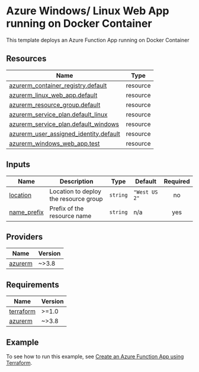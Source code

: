 # Azure Windows/ Linux Web App running on Docker Container

This template deploys an Azure Function App running on Docker Container

<!-- Run the following commands on your Windows machine to update document -->
<!-- docker run --rm -v ${pwd}:/src -w /src mcr.microsoft.com/azterraform:latest terraform-docs markdown table --output-file readme.html.markdown --output-mode inject ./ -->
<!-- docker run --rm -v ${pwd}:/src -w /src mcr.microsoft.com/azterraform:latest markdown-table-formatter readme.html.markdown -->
<!-- Run the following command to lint Terraform code with tflint -->
<!-- docker run --rm -v ${pwd}:/src -w /src mcr.microsoft.com/azterraform:latest tflint --config=.tflint.hcl -->
<!-- Run the following command to lint Terraform code with Checkov -->
<!-- docker run --rm -v ${pwd}:/src -w /src mcr.microsoft.com/azterraform:latest checkov --skip-framework dockerfile --quiet -d ./ -->
<!-- -->
<!-- BEGIN_TF_DOCS -->
## Resources

| Name                                                                                                                                             | Type     |
|--------------------------------------------------------------------------------------------------------------------------------------------------|----------|
| [azurerm_container_registry.default](https://registry.terraform.io/providers/hashicorp/azurerm/latest/docs/resources/container_registry)         | resource |
| [azurerm_linux_web_app.default](https://registry.terraform.io/providers/hashicorp/azurerm/latest/docs/resources/linux_web_app)                   | resource |
| [azurerm_resource_group.default](https://registry.terraform.io/providers/hashicorp/azurerm/latest/docs/resources/resource_group)                 | resource |
| [azurerm_service_plan.default_linux](https://registry.terraform.io/providers/hashicorp/azurerm/latest/docs/resources/service_plan)               | resource |
| [azurerm_service_plan.default_windows](https://registry.terraform.io/providers/hashicorp/azurerm/latest/docs/resources/service_plan)             | resource |
| [azurerm_user_assigned_identity.default](https://registry.terraform.io/providers/hashicorp/azurerm/latest/docs/resources/user_assigned_identity) | resource |
| [azurerm_windows_web_app.test](https://registry.terraform.io/providers/hashicorp/azurerm/latest/docs/resources/windows_web_app)                  | resource |
## Inputs

| Name                                                                  | Description                           | Type     | Default       | Required |
|-----------------------------------------------------------------------|---------------------------------------|----------|---------------|:--------:|
| <a name="input_location"></a> [location](#input\_location)            | Location to deploy the resource group | `string` | `"West US 2"` |    no    |
| <a name="input_name_prefix"></a> [name\_prefix](#input\_name\_prefix) | Prefix of the resource name           | `string` | n/a           |   yes    |
## Providers

| Name                                                          | Version |
|---------------------------------------------------------------|---------|
| <a name="provider_azurerm"></a> [azurerm](#provider\_azurerm) | ~>3.8   |
## Requirements

| Name                                                                      | Version |
|---------------------------------------------------------------------------|---------|
| <a name="requirement_terraform"></a> [terraform](#requirement\_terraform) | >=1.0   |
| <a name="requirement_azurerm"></a> [azurerm](#requirement\_azurerm)       | ~>3.8   |
<!-- END_TF_DOCS -->

## Example

To see how to run this example, see [Create an Azure Function App using Terraform](https://docs.microsoft.com/azure/developer/terraform/create-azure-windows-linux-web-app-running-on-docker-container).